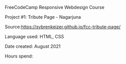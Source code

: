 FreeCodeCamp Responsive Webdesign Course

Project #1: Tribute Page - Nagarjuna

Source:https://sybrenkeizer.github.io/fcc-tribute-page/

Language used: HTML, CSS

Date created: August 2021

Hours spend: 

